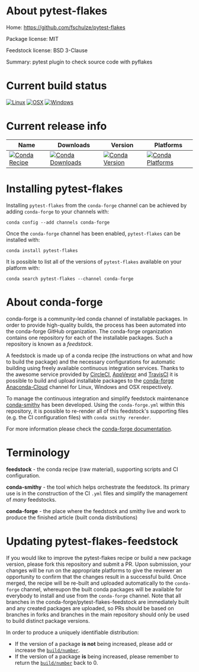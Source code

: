 About pytest-flakes
===================

Home: https://github.com/fschulze/pytest-flakes

Package license: MIT

Feedstock license: BSD 3-Clause

Summary: pytest plugin to check source code with pyflakes



Current build status
====================

[![Linux](https://img.shields.io/circleci/project/github/conda-forge/pytest-flakes-feedstock/master.svg?label=Linux)](https://circleci.com/gh/conda-forge/pytest-flakes-feedstock)
[![OSX](https://img.shields.io/travis/conda-forge/pytest-flakes-feedstock/master.svg?label=macOS)](https://travis-ci.org/conda-forge/pytest-flakes-feedstock)
[![Windows](https://img.shields.io/appveyor/ci/conda-forge/pytest-flakes-feedstock/master.svg?label=Windows)](https://ci.appveyor.com/project/conda-forge/pytest-flakes-feedstock/branch/master)

Current release info
====================

| Name | Downloads | Version | Platforms |
| --- | --- | --- | --- |
| [![Conda Recipe](https://img.shields.io/badge/recipe-pytest--flakes-green.svg)](https://anaconda.org/conda-forge/pytest-flakes) | [![Conda Downloads](https://img.shields.io/conda/dn/conda-forge/pytest-flakes.svg)](https://anaconda.org/conda-forge/pytest-flakes) | [![Conda Version](https://img.shields.io/conda/vn/conda-forge/pytest-flakes.svg)](https://anaconda.org/conda-forge/pytest-flakes) | [![Conda Platforms](https://img.shields.io/conda/pn/conda-forge/pytest-flakes.svg)](https://anaconda.org/conda-forge/pytest-flakes) |

Installing pytest-flakes
========================

Installing `pytest-flakes` from the `conda-forge` channel can be achieved by adding `conda-forge` to your channels with:

```
conda config --add channels conda-forge
```

Once the `conda-forge` channel has been enabled, `pytest-flakes` can be installed with:

```
conda install pytest-flakes
```

It is possible to list all of the versions of `pytest-flakes` available on your platform with:

```
conda search pytest-flakes --channel conda-forge
```


About conda-forge
=================

conda-forge is a community-led conda channel of installable packages.
In order to provide high-quality builds, the process has been automated into the
conda-forge GitHub organization. The conda-forge organization contains one repository
for each of the installable packages. Such a repository is known as a *feedstock*.

A feedstock is made up of a conda recipe (the instructions on what and how to build
the package) and the necessary configurations for automatic building using freely
available continuous integration services. Thanks to the awesome service provided by
[CircleCI](https://circleci.com/), [AppVeyor](http://www.appveyor.com/)
and [TravisCI](https://travis-ci.org/) it is possible to build and upload installable
packages to the [conda-forge](https://anaconda.org/conda-forge)
[Anaconda-Cloud](http://docs.anaconda.org/) channel for Linux, Windows and OSX respectively.

To manage the continuous integration and simplify feedstock maintenance
[conda-smithy](http://github.com/conda-forge/conda-smithy) has been developed.
Using the ``conda-forge.yml`` within this repository, it is possible to re-render all of
this feedstock's supporting files (e.g. the CI configuration files) with ``conda smithy rerender``.

For more information please check the [conda-forge documentation](https://conda-forge.org/docs/).

Terminology
===========

**feedstock** - the conda recipe (raw material), supporting scripts and CI configuration.

**conda-smithy** - the tool which helps orchestrate the feedstock.
                   Its primary use is in the construction of the CI ``.yml`` files
                   and simplify the management of *many* feedstocks.

**conda-forge** - the place where the feedstock and smithy live and work to
                  produce the finished article (built conda distributions)


Updating pytest-flakes-feedstock
================================

If you would like to improve the pytest-flakes recipe or build a new
package version, please fork this repository and submit a PR. Upon submission,
your changes will be run on the appropriate platforms to give the reviewer an
opportunity to confirm that the changes result in a successful build. Once
merged, the recipe will be re-built and uploaded automatically to the
`conda-forge` channel, whereupon the built conda packages will be available for
everybody to install and use from the `conda-forge` channel.
Note that all branches in the conda-forge/pytest-flakes-feedstock are
immediately built and any created packages are uploaded, so PRs should be based
on branches in forks and branches in the main repository should only be used to
build distinct package versions.

In order to produce a uniquely identifiable distribution:
 * If the version of a package **is not** being increased, please add or increase
   the [``build/number``](http://conda.pydata.org/docs/building/meta-yaml.html#build-number-and-string).
 * If the version of a package **is** being increased, please remember to return
   the [``build/number``](http://conda.pydata.org/docs/building/meta-yaml.html#build-number-and-string)
   back to 0.